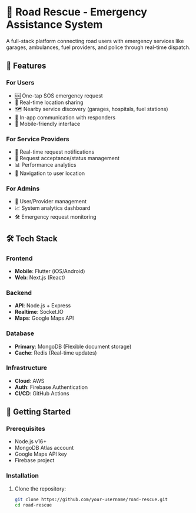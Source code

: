 # 🚗 Road Rescue - Emergency Assistance System

<!-- ![Road Rescue Logo](https://example.com/logo.png) -->

A full-stack platform connecting road users with emergency services like garages, ambulances, fuel providers, and police through real-time dispatch.

## 🌟 Features

### For Users
- 🆘 One-tap SOS emergency request
- 📍 Real-time location sharing
- 🗺️ Nearby service discovery (garages, hospitals, fuel stations)
- 💬 In-app communication with responders
- 📱 Mobile-friendly interface

### For Service Providers
- 🔔 Real-time request notifications
- 🚦 Request acceptance/status management
- 📊 Performance analytics
- 📍 Navigation to user location

### For Admins
- 👥 User/Provider management
- 📈 System analytics dashboard
- 🛠️ Emergency request monitoring

## 🛠️ Tech Stack

### Frontend
- **Mobile**: Flutter (iOS/Android)
- **Web**: Next.js (React)

### Backend
- **API**: Node.js + Express
- **Realtime**: Socket.IO
- **Maps**: Google Maps API

### Database
- **Primary**: MongoDB (Flexible document storage)
- **Cache**: Redis (Real-time updates)

### Infrastructure
- **Cloud**: AWS
- **Auth**: Firebase Authentication
- **CI/CD**: GitHub Actions

## 🚀 Getting Started

### Prerequisites
- Node.js v16+
- MongoDB Atlas account
- Google Maps API key
- Firebase project

### Installation
1. Clone the repository:
   ```bash
   git clone https://github.com/your-username/road-rescue.git
   cd road-rescue

